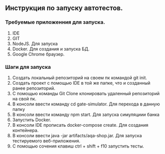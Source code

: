 ## Инструкция по запуску автотестов.
### Требуемые приложенния для запуска.
1. IDE
2. GIT
3. NodeJS. Для запуска 
4. Docker. Для создания и запуска БД.
5. Google Chrome браузер.
### Шаги для запуска
1. Создать локальный репозиторий на своем пк командой git init.
2. Создать проект с помощью IDE в той же папке, что и созданный ранее репозиторий.
3. С помощью команды Git Clone 
клонировать удаленный репозиторий на свой пк.
4. В консоли ввести команду cd gate-simulator. Для перехода в данную папку
5. В консоли ввести команду npm start. Для запуска симуляциии банка
6. Запустить Docker. 
7. В консоли IDE прописать docker-compose create. Для создания контейнера.
8. В консоли ввести java -jar artifacts/aqa-shop.jar. Для запуска тестируемого веб-приложения.
9. С помощью сочения клавиш ctrl + shift + f10 запустить тесты.